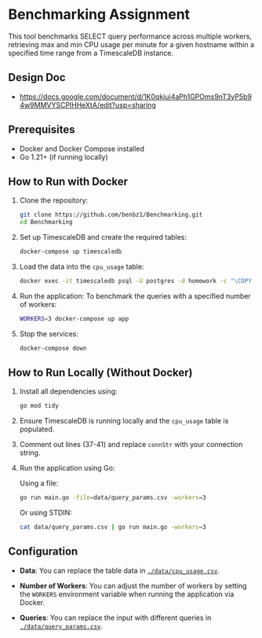 
# Benchmarking Assignment

This tool benchmarks SELECT query performance across multiple workers, retrieving max and min CPU usage per minute for a given hostname within a specified time range from a TimescaleDB instance.

## Design Doc
- https://docs.google.com/document/d/1K0qkjui4aPh1GPOms9nT3yP5b94w9MMVYSCPlHHeXtA/edit?usp=sharing 

## Prerequisites

- Docker and Docker Compose installed
- Go 1.21+ (if running locally)

## How to Run with Docker

1. Clone the repository:

   ```bash
   git clone https://github.com/benbz1/Benchmarking.git
   cd Benchmarking
   ```

2. Set up TimescaleDB and create the required tables:

   ```bash
   docker-compose up timescaledb
   ```

3. Load the data into the `cpu_usage` table:

   ```bash
   docker exec -it timescaledb psql -U postgres -d homework -c "\COPY cpu_usage FROM '/app/cpu_usage.csv' CSV HEADER"
   ```

4. Run the application: To benchmark the queries with a specified number of workers:

   ```bash
   WORKERS=3 docker-compose up app
   ```

5. Stop the services:

   ```bash
   docker-compose down
   ```

## How to Run Locally (Without Docker)

1. Install all dependencies using:

   ```bash
   go mod tidy
   ```

2. Ensure TimescaleDB is running locally and the `cpu_usage` table is populated.

3. Comment out lines (37-41) and replace `connStr` with your connection string.

4. Run the application using Go:

   Using a file:
   ```bash
   go run main.go -file=data/query_params.csv -workers=3
   ```

   Or using STDIN:
   ```bash
   cat data/query_params.csv | go run main.go -workers=3
   ```

## Configuration

- **Data**: You can replace the table data in [`./data/cpu_usage.csv`](./data/cpu_usage.csv).

- **Number of Workers**: You can adjust the number of workers by setting the `WORKERS` environment variable when running the application via Docker.

- **Queries**: You can replace the input with different queries in [`./data/query_params.csv`](./data/query_params.csv).

